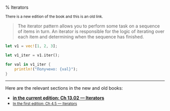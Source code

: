 % Iterators

<small>There is a new edition of the book and this is an old link.</small>

> The iterator pattern allows you to perform some task on a sequence of items in turn.
> An iterator is responsible for the logic of iterating over each item and determining when the sequence has finished.

```rust
let v1 = vec![1, 2, 3];

let v1_iter = v1.iter();

for val in v1_iter {
    println!("Получено: {val}");
}
```

---

Here are the relevant sections in the new and old books:

* **[in the current edition: Ch 13.02 — Iterators][2]**
* <small>[In the first edition: Ch 4.5 — Iterators][1]</small>


[1]: https://doc.rust-lang.org/1.30.0/book/first-edition/iterators.html
[2]: ch13-02-iterators.html

